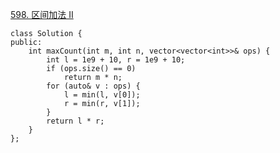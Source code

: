 [598. 区间加法 II](https://leetcode.cn/problems/range-addition-ii/description/)
```
class Solution {
public:
    int maxCount(int m, int n, vector<vector<int>>& ops) {
        int l = 1e9 + 10, r = 1e9 + 10;
        if (ops.size() == 0)
            return m * n;
        for (auto& v : ops) {
            l = min(l, v[0]);
            r = min(r, v[1]);
        }
        return l * r;
    }
};
```